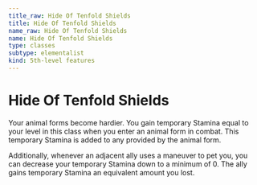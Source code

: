 ```yaml
---
title_raw: Hide Of Tenfold Shields
title: Hide Of Tenfold Shields
name_raw: Hide Of Tenfold Shields
name: Hide Of Tenfold Shields
type: classes
subtype: elementalist
kind: 5th-level features
---
```


# Hide Of Tenfold Shields

Your animal forms become hardier. You gain temporary Stamina equal to your level in this class when you enter an animal form in combat. This temporary Stamina is added to any provided by the animal form.

Additionally, whenever an adjacent ally uses a maneuver to pet you, you can decrease your temporary Stamina down to a minimum of 0. The ally gains temporary Stamina an equivalent amount you lost.
